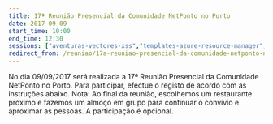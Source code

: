 ```yaml
---
title: 17ª Reunião Presencial da Comunidade NetPonto no Porto
date: 2017-09-09
start_time: 10:00
end_time: 12:30
sessions: ["aventuras-vectores-xss","templates-azure-resource-manager","reactroduction"]
redirect_from: /reuniao/17a-reuniao-presencial-da-comunidade-netponto-no-porto/
---
```

No dia 09/09/2017 será realizada a 17ª Reunião Presencial da Comunidade NetPonto no Porto. Para participar, efectue o registo de acordo com as instruções abaixo.
Nota: Ao final da reunião, escolhemos um restaurante próximo e fazemos um almoço em grupo para continuar o convívio e aproximar as pessoas. A participação é opcional.